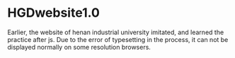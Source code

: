 # HGDwebsite1.0
Earlier, the website of henan industrial university imitated, and learned the practice after js. 
Due to the error of typesetting in the process, it can not be displayed normally on some resolution browsers.
